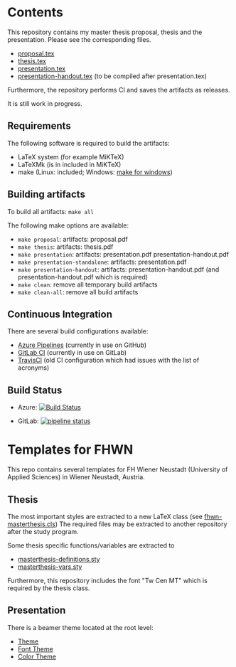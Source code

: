 # Contents
This repository contains my master thesis proposal, thesis and the presentation.
Please see the corresponding files.
 * [proposal.tex](proposal.tex)
 * [thesis.tex](thesis.tex)
 * [presentation.tex](presentation.tex)
 * [presentation-handout.tex](presentation-handout.tex) (to be compiled after presentation.tex)

Furthermore, the repository performs CI and saves the artifacts as releases.

It is still work in progress.

## Requirements
The following software is required to build the artifacts:

 * LaTeX system (for example MiKTeX)
 * LaTeXMk (is in included in MiKTeX)
 * make (Linux: included; Windows: [make for windows](http://gnuwin32.sourceforge.net/packages/make.htm))

## Building artifacts
To build all artifacts: `make all`

The following make options are available:
 * `make proposal`: artifacts: proposal.pdf
 * `make thesis`: artifacts: thesis.pdf
 * `make presentation`: artifacts: presentation.pdf presentation-handout.pdf
 * `make presentation-standalone`: artifacts: presentation.pdf 
 * `make presentation-handout`: artifacts: presentation-handout.pdf (and presentation-handout.pdf which is required)
 * `make clean`: remove all temporary build artifacts
 * `make clean-all`: remove all build artifacts

## Continuous Integration
There are several build configurations available:
* [Azure Pipelines](azure-pipelines.yml) (currently in use on GitHub)
* [GitLab CI](.gitlab-ci.yml) (currently in use on GitLab)
* [TravisCI](.travis.yml) (old CI configuration which had issues with the list of acronyms)

## Build Status
* Azure: [![Build Status](https://dev.azure.com/kource/FHWN/_apis/build/status/mrdavidkovacs.MasterThesis?branchName=master)](https://dev.azure.com/kource/FHWN/_build/latest?definitionId=13&branchName=master)

* GitLab: [![pipeline status](https://gitlab.com/mr.david.kovacs/MasterThesis/badges/master/pipeline.svg)](https://gitlab.com/mr.david.kovacs/MasterThesis/commits/master)

# Templates for FHWN

This repo contains several templates for FH Wiener Neustadt (University of Applied Sciences) in Wiener Neustadt, Austria.

## Thesis
The most important styles are extracted to a new LaTeX class (see [fhwn-masterthesis.cls](includes/fhwn-masterthesis.cls))
The required files may be extracted to another repository after the study program.

Some thesis specific functions/variables are extracted to 
* [masterthesis-definitions.sty](includes/masterthesis-definitions.sty)
* [masterthesis-vars.sty](includes/masterthesis-vars.sty)

Furthermore, this repository includes the font "Tw Cen MT" which is required by the thesis class.

## Presentation

There is a beamer theme located at the root level:
 * [Theme](beamerthemeFHWN.sty)
 * [Font Theme](beamerfontthemeFHWN.sty)
 * [Color Theme](beamercolorthemeFHWN.sty)